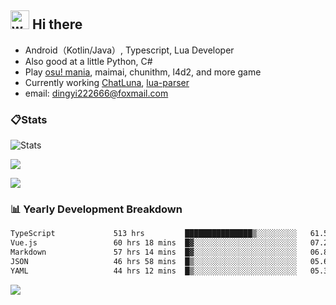 ## <img alt="wave" src="https://raw.githubusercontent.com/MartinHeinz/MartinHeinz/master/wave.gif" width="30px"> Hi there

- Android（Kotlin/Java）, Typescript, Lua Developer
- Also good at a little Python, C#
- Play [osu! mania](https://osu.ppy.sh/users/29808669), maimai, chunithm, l4d2, and more game
- Currently working [ChatLuna](https://github.com/ChatLunaLab), [lua-parser](https://github.com/dingyi222666/lua-parser)
- email: [dingyi222666@foxmail.com](mailto:dingyi222666@foxmail.com)

### 📋Stats

![Stats](https://github-readme-stats.vercel.app/api?username=dingyi222666&show_icons=true&icon_color=47A69E&title_color=47A69E&count_private=true)    

![](https://api.githubtrends.io/user/svg/dingyi222666/langs?time_range=one_year&include_private=True&loc_metric=changed&theme=classic)

![](http://github-profile-summary-cards.vercel.app/api/cards/productive-time?username=dingyi222666&theme=nord_dark&utcOffset=8)

### 📊 Yearly Development Breakdown

<!--START_SECTION:waka-->

```txt
TypeScript             513 hrs         ███████████████▒░░░░░░░░░   61.54 %
Vue.js                 60 hrs 18 mins  █▓░░░░░░░░░░░░░░░░░░░░░░░   07.24 %
Markdown               57 hrs 14 mins  █▓░░░░░░░░░░░░░░░░░░░░░░░   06.87 %
JSON                   46 hrs 58 mins  █▒░░░░░░░░░░░░░░░░░░░░░░░   05.63 %
YAML                   44 hrs 12 mins  █▒░░░░░░░░░░░░░░░░░░░░░░░   05.30 %
```

<!--END_SECTION:waka-->

![](https://komarev.com/ghpvc/?username=dingyi222666)
